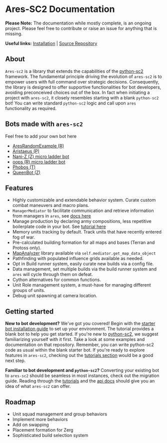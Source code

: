 # Ares-SC2 Documentation

<b>Please Note:</b> The documentation while mostly complete, is an ongoing project. 
Please feel free to contribute or raise an issue for anything that is missing.

<b>Useful links:</b> [Installation](./tutorials/installation.html) | [Source Repository](https://github.com/AresSC2/ares-sc2)

## About
`Ares-sc2` is a library that extends the capabilities of the
[python-sc2](https://github.com/BurnySc2/python-sc2) framework. The fundamental principle driving the evolution of 
`ares-sc2` is to empower users with full command over strategic decisions.
Consequently, the library is designed to offer supportive functionalities for bot developers, 
avoiding preconceived choices out of the box. In fact when initiating a project with `ares-sc2`, it closely 
resembles starting with a blank `python-sc2` bot! You can write standard `python-sc2` logic and call upon
`ares` functionality as required.

## Bots made with `ares-sc2`
Feel free to add your own bot here

 - [AresRandomExample (R)](https://github.com/AresSC2/ares-random-example)
 - [Aristaeus (P)](https://github.com/august-k/Aristaeus)
 - [Nani-Z (Z) micro ladder bot](https://github.com/DrekkSama/Nani-Z)
 - [oops (R) micro ladder bot](https://github.com/raspersc2/oops)
 - [Phobos (T)](https://github.com/AresSC2/phobos)
 - [QueenBot (Z)](https://github.com/AresSC2/QueenBot)
 

## Features

 - Highly customizable and extendable behavior system. Curate custom combat maneuvers and macro plans.
 - `ManagerMediator` to facilitate communication and retrieve information from managers in `ares`, 
see [docs here](./api_reference/manager_mediator.html)
 - Manage production by declaring army compositions, less repetitive boilerplate code in your bot. See
[tutorial here](./tutorials/managing_production.html)
 - Memory units tracking by default. Track units that have recently entered fog of war.
 - Pre-calculated building formation for all maps and bases (Terran and Protoss only).
 - [MapAnalyzer](https://github.com/spudde123/SC2MapAnalysis/tree/develop) library available 
via `self.mediator.get_map_data_object`
 - Pathfinding with populated influence grids available as needed.
 - Opt in Build runner system, easily curate new builds via a config file.
 - Data management, set multiple builds via the build runner system and `ares` will cycle through them on defeat.
 - Cython alternatives for common functions.
 - Unit Role management system, a must-have for managing different groups of units.
 - Debug unit spawning at camera location.

## Getting started
<b>New to bot development?</b> We've got you covered! Begin with the
[starter bot installation guide](./tutorials/installation.html) to set up your environment. 
The tutorial provides a blank bot to help you get started. If you're new to
[python-sc2](https://github.com/BurnySc2/python-sc2),
we suggest familiarizing yourself with it first.
Take a look at some examples and documentation on that repository. Remember, you can write python-sc2 code as 
usual within the blank starter bot.
If you're ready to explore features in `ares-sc2`, checking out the [tutorials section](./tutorials) would
be a good next step.

<b>Familiar to bot development and `python-sc2`?</b> Converting your existing bot to `ares-sc2` should be
seamless in most instances, check out the migration guide. Reading through the [tutorials](./tutorials) and
the [api docs]((./api_reference)) should give you an idea of what `ares-sc2` can offer.


## Roadmap

 - Unit squad management and group behaviors
 - Implement more behaviors
 - Add on swapping
 - Placement formation for Zerg
 - Sophisticated build selection system


